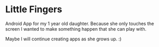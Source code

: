 # Little Fingers
Android App for my 1 year old daughter. Because she only touches the screen I wanted to make something happen that she can play with.

Maybe I will continue creating apps as she grows up. :)
